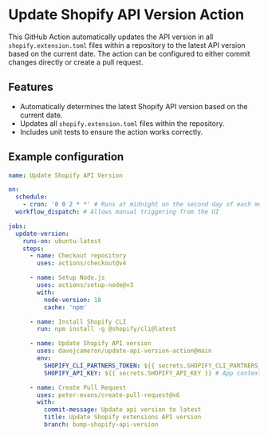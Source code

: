 # Update Shopify API Version Action

This GitHub Action automatically updates the API version in all `shopify.extension.toml` files within a repository to the latest API version based on the current date. The action can be configured to either commit changes directly or create a pull request.

## Features
- Automatically determines the latest Shopify API version based on the current date.
- Updates all `shopify.extension.toml` files within the repository.
- Includes unit tests to ensure the action works correctly.


## Example configuration

```yaml
name: Update Shopify API Version

on:
  schedule:
    - cron: '0 0 2 * *' # Runs at midnight on the second day of each month
  workflow_dispatch: # Allows manual triggering from the UI

jobs:
  update-version:
    runs-on: ubuntu-latest
    steps:
      - name: Checkout repository
        uses: actions/checkout@v4

      - name: Setup Node.js
        uses: actions/setup-node@v3
        with:
          node-version: 18
          cache: 'npm'

      - name: Install Shopify CLI
        run: npm install -g @shopify/cli@latest

      - name: Update Shopify API version
        uses: davejcameron/update-api-version-action@main
        env:
          SHOPIFY_CLI_PARTNERS_TOKEN: ${{ secrets.SHOPIFY_CLI_PARTNERS_TOKEN }}
          SHOPIFY_API_KEY: ${{ secrets.SHOPIFY_API_KEY }} # App context to use

      - name: Create Pull Request
        uses: peter-evans/create-pull-request@v6
        with:
          commit-message: Update api version to latest 
          title: Update Shopify extensions API version
          branch: bump-shopify-api-version
```